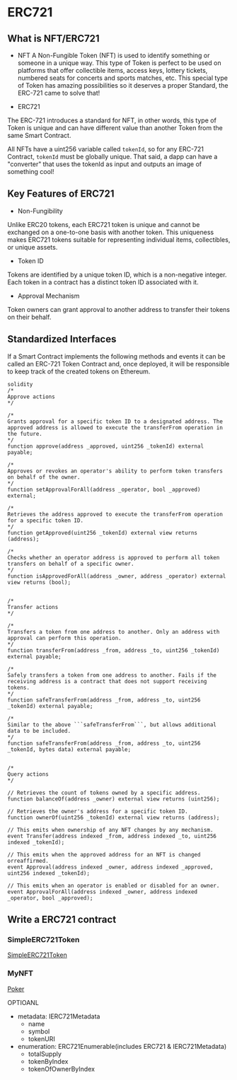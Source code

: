 # ERC721

## What is NFT/ERC721

- NFT
A Non-Fungible Token (NFT) is used to identify something or someone in a unique way. This type of Token is perfect to be used on platforms that offer collectible items, access keys, lottery tickets, numbered seats for concerts and sports matches, etc. This special type of Token has amazing possibilities so it deserves a proper Standard, the ERC-721 came to solve that!

- ERC721

The ERC-721 introduces a standard for NFT, in other words, this type of Token is unique and can have different value than another Token from the same Smart Contract.

All NFTs have a uint256 variable called ```tokenId```, so for any ERC-721 Contract, ```tokenId``` must be globally unique. That said, a dapp can have a "converter" that uses the tokenId as input and outputs an image of something cool!

## Key Features of ERC721

- Non-Fungibility

Unlike ERC20 tokens, each ERC721 token is unique and cannot be exchanged on a one-to-one basis with another token. This uniqueness makes ERC721 tokens suitable for representing individual items, collectibles, or unique assets.

- Token ID

Tokens are identified by a unique token ID, which is a non-negative integer. Each token in a contract has a distinct token ID associated with it.

- Approval Mechanism

Token owners can grant approval to another address to transfer their tokens on their behalf.

## Standardized Interfaces

If a Smart Contract implements the following methods and events it can be called an ERC-721 Token Contract and, once deployed, it will be responsible to keep track of the created tokens on Ethereum.

```
solidity
/*
Approve actions
*/

/*
Grants approval for a specific token ID to a designated address. The approved address is allowed to execute the transferFrom operation in the future.
*/
function approve(address _approved, uint256 _tokenId) external payable;

/*
Approves or revokes an operator's ability to perform token transfers on behalf of the owner.
*/
function setApprovalForAll(address _operator, bool _approved) external;

/*
Retrieves the address approved to execute the transferFrom operation for a specific token ID.
*/
function getApproved(uint256 _tokenId) external view returns (address);

/*
Checks whether an operator address is approved to perform all token transfers on behalf of a specific owner.
*/
function isApprovedForAll(address _owner, address _operator) external view returns (bool);


/*
Transfer actions
*/

/*
Transfers a token from one address to another. Only an address with approval can perform this operation.
*/
function transferFrom(address _from, address _to, uint256 _tokenId) external payable;

/*
Safely transfers a token from one address to another. Fails if the receiving address is a contract that does not support receiving tokens.
*/
function safeTransferFrom(address _from, address _to, uint256 _tokenId) external payable;

/*
Similar to the above ```safeTransferFrom```, but allows additional data to be included.
*/
function safeTransferFrom(address _from, address _to, uint256 _tokenId, bytes data) external payable;


/*
Query actions
*/

// Retrieves the count of tokens owned by a specific address.
function balanceOf(address _owner) external view returns (uint256);

// Retrieves the owner's address for a specific token ID.
function ownerOf(uint256 _tokenId) external view returns (address);

// This emits when ownership of any NFT changes by any mechanism.
event Transfer(address indexed _from, address indexed _to, uint256 indexed _tokenId);

// This emits when the approved address for an NFT is changed orreaffirmed.
event Approval(address indexed _owner, address indexed _approved, uint256 indexed _tokenId);

// This emits when an operator is enabled or disabled for an owner.
event ApprovalForAll(address indexed _owner, address indexed _operator, bool _approved);
```

## Write a ERC721 contract

### SimpleERC721Token
[SimpleERC721Token](https://github.com/Manta-Network/EthereumDappDevelopmentCourse/blob/session-4/session_4/contracts/SimpleERC721Token.sol)

### MyNFT
[Poker](https://github.com/Manta-Network/EthereumDappDevelopmentCourse/blob/session-4/session_4/contracts/myNFT.sol)

OPTIOANL
- metadata: IERC721Metadata
  - name
  - symbol
  - tokenURI
- enumeration: ERC721Enumerable(includes ERC721 & IERC721Metadata)
  - totalSupply
  - tokenByIndex
  - tokenOfOwnerByIndex
